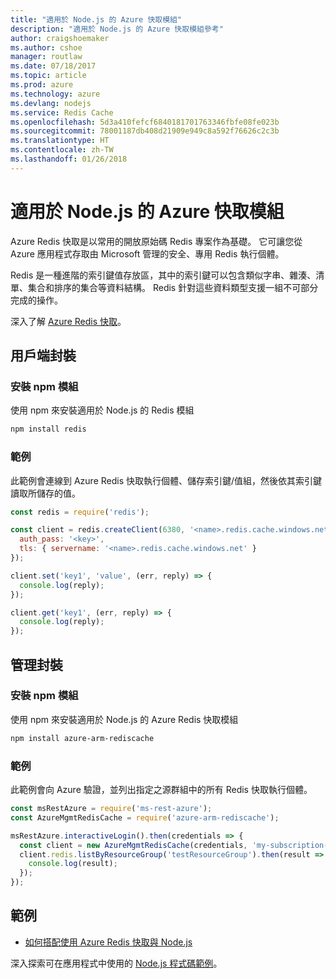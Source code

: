 ```yaml
---
title: "適用於 Node.js 的 Azure 快取模組"
description: "適用於 Node.js 的 Azure 快取模組參考"
author: craigshoemaker
ms.author: cshoe
manager: routlaw
ms.date: 07/18/2017
ms.topic: article
ms.prod: azure
ms.technology: azure
ms.devlang: nodejs
ms.service: Redis Cache
ms.openlocfilehash: 5d3a410fefcf6840181701763346fbfe08fe023b
ms.sourcegitcommit: 78001187db408d21909e949c8a592f76626c2c3b
ms.translationtype: HT
ms.contentlocale: zh-TW
ms.lasthandoff: 01/26/2018
---
```

# <a name="azure-redis-cache-modules-for-nodejs"></a>適用於 Node.js 的 Azure 快取模組

Azure Redis 快取是以常用的開放原始碼 Redis 專案作為基礎。 它可讓您從 Azure 應用程式存取由 Microsoft 管理的安全、專用 Redis 執行個體。

Redis 是一種進階的索引鍵值存放區，其中的索引鍵可以包含類似字串、雜湊、清單、集合和排序的集合等資料結構。 Redis 針對這些資料類型支援一組不可部分完成的操作。

深入了解 [Azure Redis 快取](https://docs.microsoft.com/azure/redis-cache/)。

## <a name="client-package"></a>用戶端封裝

### <a name="install-the-npm-module"></a>安裝 npm 模組

使用 npm 來安裝適用於 Node.js 的 Redis 模組

```bash
npm install redis
```

### <a name="example"></a>範例

此範例會連線到 Azure Redis 快取執行個體、儲存索引鍵/值組，然後依其索引鍵讀取所儲存的值。

```javascript
const redis = require('redis');

const client = redis.createClient(6380, '<name>.redis.cache.windows.net', {
  auth_pass: '<key>',
  tls: { servername: '<name>.redis.cache.windows.net' }
});

client.set('key1', 'value', (err, reply) => {
  console.log(reply);
});

client.get('key1', (err, reply) => {
  console.log(reply);
});
```

## <a name="management-package"></a>管理封裝

### <a name="install-the-npm-module"></a>安裝 npm 模組

使用 npm 來安裝適用於 Node.js 的 Azure Redis 快取模組

```bash
npm install azure-arm-rediscache
```

### <a name="example"></a>範例

此範例會向 Azure 驗證，並列出指定之源群組中的所有 Redis 快取執行個體。

```javascript
const msRestAzure = require('ms-rest-azure');
const AzureMgmtRedisCache = require('azure-arm-rediscache');

msRestAzure.interactiveLogin().then(credentials => {
  const client = new AzureMgmtRedisCache(credentials, 'my-subscription-id');
  client.redis.listByResourceGroup('testResourceGroup').then(result => {
    console.log(result);
  });
});
```


## <a name="samples"></a>範例

* [如何搭配使用 Azure Redis 快取與 Node.js](https://docs.microsoft.com/azure/redis-cache/cache-nodejs-get-started)

深入探索可在應用程式中使用的 [Node.js 程式碼範例](https://azure.microsoft.com/resources/samples/?platform=nodejs)。
